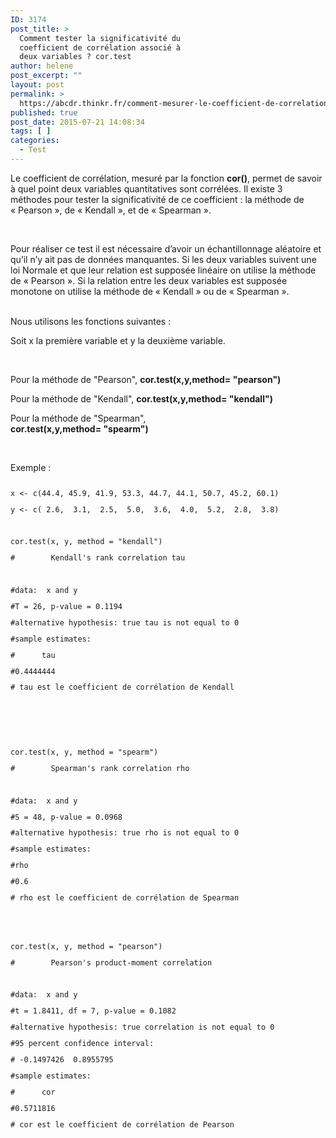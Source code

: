 ```yaml
---
ID: 3174
post_title: >
  Comment tester la significativité du
  coefficient de corrélation associé à
  deux variables ? cor.test
author: helene
post_excerpt: ""
layout: post
permalink: >
  https://abcdr.thinkr.fr/comment-mesurer-le-coefficient-de-correlation-entre-deux-variables-cor-test/
published: true
post_date: 2015-07-21 14:08:34
tags: [ ]
categories:
  - Test
---
```

<p>Le coefficient de corrélation, mesuré par la fonction <strong>cor()</strong>, permet de savoir à quel point deux variables quantitatives sont corrélées. Il existe 3 méthodes pour tester la significativité de ce coefficient : la méthode de « Pearson », de « Kendall », et de « Spearman ».</p><p> </p><p>Pour réaliser ce test il est nécessaire d’avoir un échantillonnage aléatoire et qu’il n’y ait pas de données manquantes. Si les deux variables suivent une loi Normale et que leur relation est supposée linéaire on utilise la méthode de « Pearson ». Si la relation entre les deux variables est supposée monotone on utilise la méthode de « Kendall » ou de « Spearman ».</p><p><br />Nous utilisons les fonctions suivantes :</p><p>Soit x la première variable et y la deuxième variable.</p><p> </p><p>Pour la méthode de "Pearson", <b>cor.test(x,y,method= "pearson")</b></p><p>Pour la méthode de "Kendall", <b>cor.test(x,y,method= "kendall")</b></p><p>Pour la méthode de "Spearman", <b>cor.test(x,y,method= "spearm")</b>                                      <b></b></p><p>               </p><p>Exemple :</p><p> <pre><code></p><p>x &lt;- c(44.4, 45.9, 41.9, 53.3, 44.7, 44.1, 50.7, 45.2, 60.1)</p><p>y &lt;- c( 2.6,  3.1,  2.5,  5.0,  3.6,  4.0,  5.2,  2.8,  3.8)</p><p> </p><p>cor.test(x, y, method = "kendall")</p><p>#        Kendall's rank correlation tau</p><p> </p><p>#data:  x and y</p><p>#T = 26, p-value = 0.1194</p><p>#alternative hypothesis: true tau is not equal to 0</p><p>#sample estimates:</p><p>#      tau</p><p>#0.4444444</p><p># tau est le coefficient de corrélation de Kendall</p><p> </p><p> </p><p> </p><p>cor.test(x, y, method = "spearm")</p><p>#        Spearman's rank correlation rho</p><p> </p><p>#data:  x and y</p><p>#S = 48, p-value = 0.0968</p><p>#alternative hypothesis: true rho is not equal to 0</p><p>#sample estimates:</p><p>#rho</p><p>#0.6</p><p># rho est le coefficient de corrélation de Spearman</p><p> </p><p> </p><p>cor.test(x, y, method = "pearson")</p><p>#        Pearson's product-moment correlation</p><p> </p><p>#data:  x and y</p><p>#t = 1.8411, df = 7, p-value = 0.1082</p><p>#alternative hypothesis: true correlation is not equal to 0</p><p>#95 percent confidence interval:</p><p># -0.1497426  0.8955795</p><p>#sample estimates:</p><p>#      cor</p><p>#0.5711816</p><p># cor est le coefficient de corrélation de Pearson</p><p></code></pre>  </p>